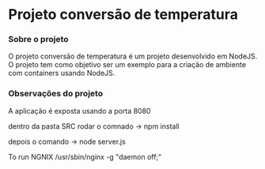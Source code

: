 # Projeto conversão de temperatura

### Sobre o projeto
O projeto conversão de temperatura é um projeto desenvolvido em NodeJS. O projeto tem como objetivo ser um exemplo para a criação de ambiente com containers usando NodeJS.

### Observações do projeto
A aplicação é exposta usando a porta 8080



dentro da pasta SRC rodar o comnado -> npm install

depois o comando -> node server.js

To run NGNIX  /usr/sbin/nginx  -g "daemon off;"
